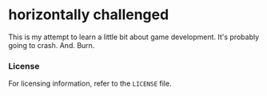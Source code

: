 # horizontally challenged

This is my attempt to learn a little bit about game development. It's probably
going to crash. And. Burn.

### License

For licensing information, refer to the `LICENSE` file.
